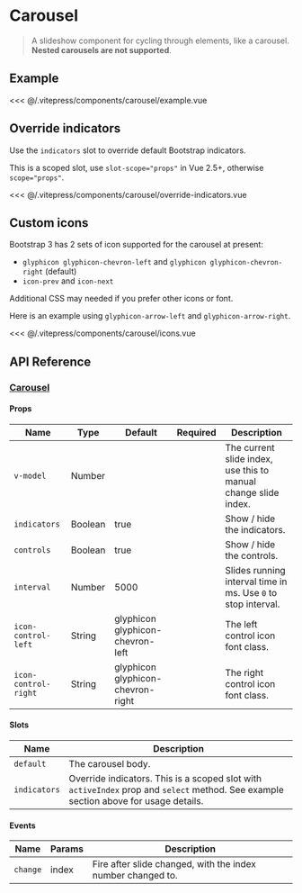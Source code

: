 # Carousel

> A slideshow component for cycling through elements, like a carousel. **Nested carousels are not supported**.

## Example

<carousel-example/>

<<< @/.vitepress/components/carousel/example.vue

## Override indicators

Use the `indicators` slot to override default Bootstrap indicators. 

This is a scoped slot, use `slot-scope="props"` in Vue 2.5+, otherwise `scope="props"`.

<carousel-override-indicators/>

<<< @/.vitepress/components/carousel/override-indicators.vue

## Custom icons

Bootstrap 3 has 2 sets of icon supported for the carousel at present:

* `glyphicon glyphicon-chevron-left` and `glyphicon glyphicon-chevron-right` (default)
* `icon-prev` and `icon-next`

Additional CSS may needed if you prefer other icons or font.

Here is an example using `glyphicon-arrow-left` and `glyphicon-arrow-right`.

<carousel-icons/>

<<< @/.vitepress/components/carousel/icons.vue

## API Reference

### [Carousel](https://github.com/uiv-lib/uiv/blob/1.x/src/components/carousel/Carousel.vue)

#### Props

Name                 | Type       | Default                           | Required | Description
----------------     | ---------- | --------------------------------- | -------- | -----------------------
`v-model`            | Number     |                                   |          | The current slide index, use this to manual change slide index.
`indicators`         | Boolean    | true                              |          | Show / hide the indicators.
`controls`           | Boolean    | true                              |          | Show / hide the controls.
`interval`           | Number     | 5000                              |          | Slides running interval time in ms. Use `0` to stop interval.
`icon-control-left`  | String     | glyphicon glyphicon-chevron-left  |          | The left control icon font class.
`icon-control-right` | String     | glyphicon glyphicon-chevron-right |          | The right control icon font class.

#### Slots

Name         | Description
---------    | -----------------------
`default`    | The carousel body.
`indicators` | Override indicators. This is a scoped slot with `activeIndex` prop and `select` method. See example section above for usage details.

#### Events

Name        | Params | Description
----------- | ------ | ---------------
`change`    | index  | Fire after slide changed, with the index number changed to.
